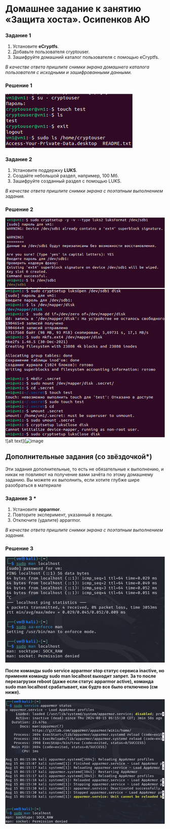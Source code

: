 
# Домашнее задание к занятию  «Защита хоста». Осипенков АЮ

### Задание 1

1. Установите **eCryptfs**.
2. Добавьте пользователя cryptouser.
3. Зашифруйте домашний каталог пользователя с помощью eCryptfs.


*В качестве ответа  пришлите снимки экрана домашнего каталога пользователя с исходными и зашифрованными данными.*  

### Решение 1
![alt text](https://github.com/Kovrei/home_work/blob/main/syssec/13-02/img/13-01-1.PNG?raw=true)
### Задание 2

1. Установите поддержку **LUKS**.
2. Создайте небольшой раздел, например, 100 Мб.
3. Зашифруйте созданный раздел с помощью LUKS.

*В качестве ответа пришлите снимки экрана с поэтапным выполнением задания.*

### Решение 2
![alt text](https://github.com/Kovrei/home_work/blob/main/syssec/13-02/img/13-02-1.PNG?raw=true)
![alt text](https://github.com/Kovrei/home_work/blob/main/syssec/13-02/img/13-02-2.PNG?raw=true)
![alt text](![image](https://github.com/user-attachments/assets/864a357d-62ea-4a5f-ac3f-c0ce6d593b1b)
## Дополнительные задания (со звёздочкой*)

Эти задания дополнительные, то есть не обязательные к выполнению, и никак не повлияют на получение вами зачёта по этому домашнему заданию. Вы можете их выполнить, если хотите глубже шире разобраться в материале

### Задание 3 *

1. Установите **apparmor**.
2. Повторите эксперимент, указанный в лекции.
3. Отключите (удалите) apparmor.


*В качестве ответа пришлите снимки экрана с поэтапным выполнением задания.*

### Решение 3
![alt text](https://github.com/Kovrei/home_work/blob/main/syssec/13-02/img/13-03-1.PNG?raw=true)

**После команды sudo service apparmor stop статус сервиса inactive, но применяя команду sudo man localhost выходит запрет. За то после перезагрузки reboot (даже если статус apparmor active), команда sudo man localhost срабатывает, как будто все было отключено (см ниже).** 

![alt text](https://github.com/Kovrei/home_work/blob/main/syssec/13-02/img/13-03-2.PNG?raw=true)

